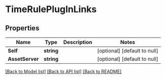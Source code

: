 # TimeRulePlugInLinks

## Properties
Name | Type | Description | Notes
------------ | ------------- | ------------- | -------------
**Self** | **string** |  | [optional] [default to null]
**AssetServer** | **string** |  | [optional] [default to null]

[[Back to Model list]](../README.md#documentation-for-models) [[Back to API list]](../README.md#documentation-for-api-endpoints) [[Back to README]](../README.md)


